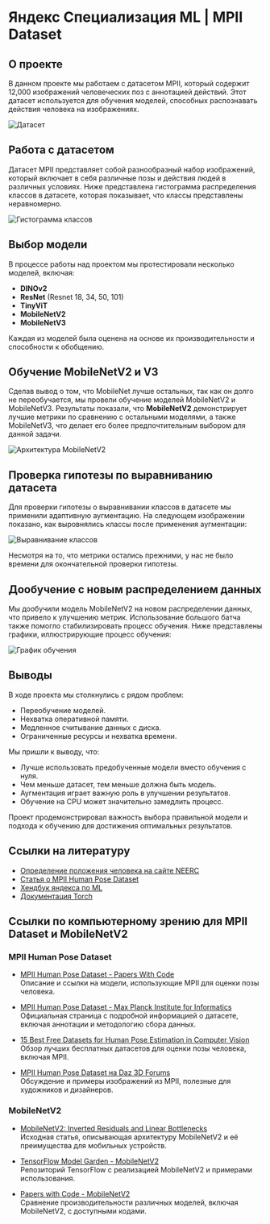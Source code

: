 # Яндекс Специализация ML | MPII Dataset

## О проекте
В данном проекте мы работаем с датасетом MPII, который содержит 12,000 изображений человеческих поз с аннотацией действий. Этот датасет используется для обучения моделей, способных распознавать действия человека на изображениях.

![Датасет](https://github.com/user-attachments/assets/3ac9ff81-0575-4779-8902-49ef2457d153)

## Работа с датасетом
Датасет MPII представляет собой разнообразный набор изображений, который включает в себя различные позы и действия людей в различных условиях. Ниже представлена гистограмма распределения классов в датасете, которая показывает, что классы представлены неравномерно.

![Гистограмма классов](https://github.com/user-attachments/assets/00822953-5a72-46b5-869b-bdeae9ed00e5)


## Выбор модели
В процессе работы над проектом мы протестировали несколько моделей, включая:
- **DINOv2**
- **ResNet** (Resnet 18, 34, 50, 101)
- **TinyViT**
- **MobileNetV2**
- **MobileNetV3**

Каждая из моделей была оценена на основе их производительности и способности к обобщению.

## Обучение MobileNetV2 и V3
Сделав вывод о том, что MobileNet лучше остальных, так как он долго не переобучается, мы провели обучение моделей MobileNetV2 и MobileNetV3. Результаты показали, что **MobileNetV2** демонстрирует лучшие метрики по сравнению с остальными моделями, а также MobileNetV3, что делает его более предпочтительным выбором для данной задачи.

![Архитектура MobileNetV2](https://github.com/user-attachments/assets/e8bb544e-45a9-465a-a5c9-f6817384f280)


## Проверка гипотезы по выравниванию датасета
Для проверки гипотезы о выравнивании классов в датасете мы применили адаптивную аугментацию. На следующем изображении показано, как выровнялись классы после применения аугментации:

![Выравнивание классов](https://github.com/user-attachments/assets/06ea1988-b0e7-4142-be12-38006474bb4b)


Несмотря на то, что метрики остались прежними, у нас не было времени для окончательной проверки гипотезы.

## Дообучение с новым распределением данных
Мы дообучили модель MobileNetV2 на новом распределении данных, что привело к улучшению метрик. Использование большого батча также помогло стабилизировать процесс обучения. Ниже представлены графики, иллюстрирующие процесс обучения:

![График обучения](https://github.com/user-attachments/assets/7bc4442b-952f-4749-a079-9a85086b84a5)


## Выводы
В ходе проекта мы столкнулись с рядом проблем:
- Переобучение моделей.
- Нехватка оперативной памяти.
- Медленное считывание данных с диска.
- Ограниченные ресурсы и нехватка времени.

Мы пришли к выводу, что:
- Лучше использовать предобученные модели вместо обучения с нуля.
- Чем меньше датасет, тем меньше должна быть модель.
- Аугментация играет важную роль в улучшении результатов.
- Обучение на CPU может значительно замедлить процесс.

Проект продемонстрировал важность выбора правильной модели и подхода к обучению для достижения оптимальных результатов.

## Ссылки на литературу 

- [Определение положения человека на сайте NEERC](https://neerc.ifmo.ru/wiki/index.php?title=%D0%9E%D0%BF%D1%80%D0%B5%D0%B4%D0%B5%D0%BB%D0%B5%D0%BD%D0%B8%D0%B5_%D0%BF%D0%BE%D0%BB%D0%BE%D0%B6%D0%B5%D0%BD%D0%B8%D1%8F_%D1%87%D0%B5%D0%BB%D0%BE%D0%B2%D0%B5%D0%BA%D0%B0)
- [Статья о MPII Human Pose Dataset](https://www.mpi-inf.mpg.de/departments/computer-vision-and-machine-learning/software-and-datasets/mpii-human-pose-dataset)
- [Хендбук яндекса по ML](https://education.yandex.ru/handbook/ml)
- [Документация Torch](https://pytorch.org/docs/stable/index.html)

## Ссылки по компьютерному зрению для MPII Dataset и MobileNetV2

### MPII Human Pose Dataset
- [MPII Human Pose Dataset - Papers With Code](https://paperswithcode.com/dataset/mpii)  
  Описание и ссылки на модели, использующие MPII для оценки позы человека.
  
- [MPII Human Pose Dataset - Max Planck Institute for Informatics](https://www.mpi-inf.mpg.de/departments/computer-vision-and-machine-learning/software-and-datasets/mpii-human-pose-dataset)  
  Официальная страница с подробной информацией о датасете, включая аннотации и методологию сбора данных.

- [15 Best Free Datasets for Human Pose Estimation in Computer Vision](https://encord.com/blog/15-best-free-pose-estimation-datasets/)  
  Обзор лучших бесплатных датасетов для оценки позы человека, включая MPII.

- [MPII Human Pose Dataset на Daz 3D Forums](https://www.daz3d.com/forums/discussion/98846/mpii-human-pose-dataset-photos-of-human-poses)  
  Обсуждение и примеры изображений из MPII, полезные для художников и дизайнеров.

### MobileNetV2
- [MobileNetV2: Inverted Residuals and Linear Bottlenecks](https://arxiv.org/abs/1801.04381)  
  Исходная статья, описывающая архитектуру MobileNetV2 и её преимущества для мобильных устройств.

- [TensorFlow Model Garden - MobileNetV2](https://github.com/tensorflow/models/tree/master/research/slim/nets/mobilenet)  
  Репозиторий TensorFlow с реализацией MobileNetV2 и примерами использования.

- [Papers with Code - MobileNetV2](https://paperswithcode.com/paper/mobilenetv2-inverted-residuals-and-linear)  
  Сравнение производительности различных моделей, включая MobileNetV2, с доступными кодами.

